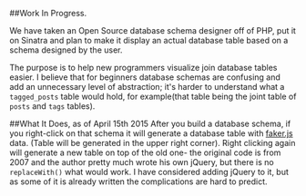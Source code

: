 ##Work In Progress.

We have taken an Open Source database schema designer off of PHP, put it on Sinatra and plan to make it display an actual database table based on a schema designed by the user.

The purpose is to help new programmers visualize join database tables easier. I believe that for beginners database schemas are confusing and add an unnecessary level of abstraction; it's harder to understand what a ```tagged_posts``` table would hold, for example(that table being the joint table of ```posts``` and ```tags``` tables).

##What It Does, as of April 15th 2015
After you build a database schema, if you right-click on that schema it will generate a database table with [faker.js](https://github.com/Marak/faker.js) data. (Table will be generated in the upper right corner). Right clicking again will generate a new table on top of the old one- the original code is from 2007 and the author pretty much wrote his own jQuery, but there is no ```replaceWith()``` what would work. I have considered adding jQuery to it, but as some of it is already written the complications are hard to predict.

